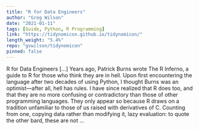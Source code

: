 ```yaml
---
title: "R for Data Engineers"
author: "Greg Wilson"
date: "2021-01-11"
tags: [Guide, Python, R Programming]
link: "https://tidynomicon.github.io/tidynomicon/"
length_weight: "5.4%"
repo: "gvwilson/tidynomicon"
pinned: false
---
```


R for Data Engineers [...] Years ago,
Patrick Burns wrote The R Inferno,
a guide to R for those who think they are in hell.
Upon first encountering the language after two decades of using Python,
I thought Burns was an optimist—after all,
hell has rules. I have since realized that R does too,
and that they are no more confusing or contradictory than those of other programming languages.
They only appear so because R draws on a tradition unfamiliar to those of us raised with derivatives of C.
Counting from one,
copying data rather than modifying it,
lazy evaluation:
to quote the other bard,
these are not ...
